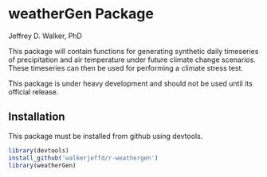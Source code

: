 weatherGen Package
=========================

Jeffrey D. Walker, PhD

This package will contain functions for generating synthetic daily timeseries of precipitation and air temperature under future climate change scenarios. These timeseries can then be used for performing a climate stress test.

This package is under heavy development and should not be used until its official release.

## Installation

This package must be installed from github using devtools.

```R
library(devtools)
install_github('walkerjeffd/r-weathergen')
library(weatherGen)
```